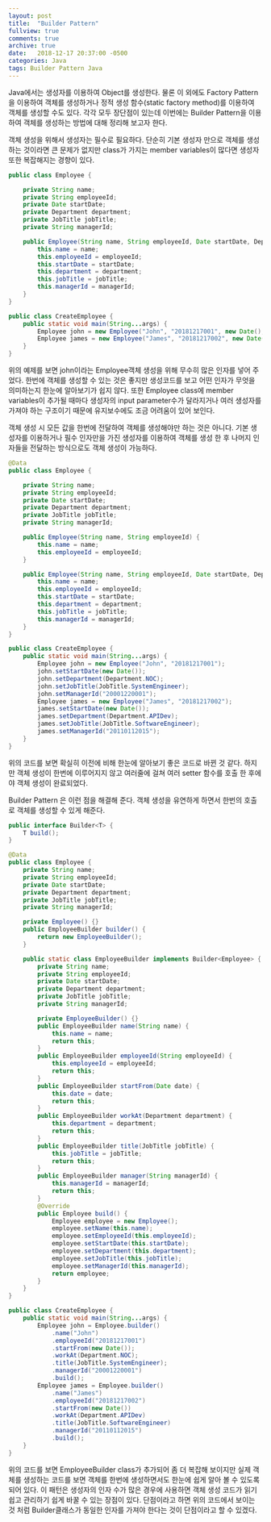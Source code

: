 ```yaml
---
layout: post
title:  "Builder Pattern"
fullview: true
comments: true
archive: true
date:   2018-12-17 20:37:00 -0500
categories: Java
tags: Builder Pattern Java
---
```


Java에서는 생성자를 이용하여 Object를 생성한다. 물론 이 외에도 Factory Pattern을 이용하여 객체를 생성하거나 정적 생성 함수(static factory method)를 이용하여 객체를 생성할 수도 있다. 각각 모두 장단점이 있는데 이번에는 Builder Pattern을 이용하여 객체를 생성하는 방법에 대해 정리해 보고자 한다.

객체 생성을 위해서 생성자는 필수로 필요하다. 단순히 기본 생성자 만으로 객체를 생성하는 것이라면 큰 문제가 없지만 class가 가지는 member variables이 많다면 생성자 또한 복잡해지는 경향이 있다.

```java
public class Employee {

    private String name;
    private String employeeId;
    private Date startDate;
    private Department department;
    private JobTitle jobTitle;
    private String managerId;

    public Employee(String name, String employeeId, Date startDate, Department department, JobTitle jobTitle, String managerId) {
        this.name = name;
        this.employeeId = employeeId;
        this.startDate = startDate;
        this.department = department;
        this.jobTitle = jobTitle;
        this.managerId = managerId;
    }
}

public class CreateEmployee {
    public static void main(String...args) {
        Employee john = new Employee("John", "20181217001", new Date(), Department.NOC, JobTitle.SystemEngineer, "20001220001");
        Employee james = new Employee("James", "20181217002", new Date(), Department.APIDev, JobTitle.SoftwareEngineer, "20110112015");
    }
}
```

위의 예제를 보면 john이라는 Employee객체 생성을 위해 무수히 많은 인자를 넣어 주었다. 한번에 객체를 생성할 수 있는 것은 좋지만 생성코드를 보고 어떤 인자가 무엇을 의미하는지 한눈에 알아보기가 쉽지 않다. 또한 Employee class에 member variables이 추가될 때마다 생성자의 input parameter수가 달라지거나 여러 생성자를 가져야 하는 구조이기 때문에 유지보수에도 조금 어려움이 있어 보인다.

객체 생성 시 모든 값을 한번에 전달하여 객체를 생성해야만 하는 것은 아니다. 기본 생성자를 이용하거나 필수 인자만을 가진 생성자를 이용하여 객체를 생성 한 후 나머지 인자들을 전달하는 방식으로도 객체 생성이 가능하다.

```java
@Data
public class Employee {

    private String name;
    private String employeeId;
    private Date startDate;
    private Department department;
    private JobTitle jobTitle;
    private String managerId;

    public Employee(String name, String employeeId) {
        this.name = name;
        this.employeeId = employeeId;
    }

    public Employee(String name, String employeeId, Date startDate, Department department, JobTitle jobTitle, String managerId) {
        this.name = name;
        this.employeeId = employeeId;
        this.startDate = startDate;
        this.department = department;
        this.jobTitle = jobTitle;
        this.managerId = managerId;
    }
}

public class CreateEmployee {
    public static void main(String...args) {
        Employee john = new Employee("John", "20181217001");
        john.setStartDate(new Date());
        john.setDepartment(Department.NOC);
        john.setJobTitle(JobTitle.SystemEngineer);
        john.setManagerId("20001220001");
        Employee james = new Employee("James", "20181217002");
        james.setStartDate(new Date());
        james.setDepartment(Department.APIDev);
        james.setJobTitle(JobTitle.SoftwareEngineer);
        james.setManagerId("20110112015");
    }
}
```

위의 코드를 보면 확실히 이전에 비해 한눈에 알아보기 좋은 코드로 바뀐 것 같다. 하지만 객체 생성이 한번에 이루어지지 않고 여러줄에 걸쳐 여러 setter 함수를 호출 한 후에야 객체 생성이 완료되었다.

Builder Pattern 은 이런 점을 해결해 준다. 객체 생성을 유연하게 하면서 한번의 호출로 객체를 생성할 수 있게 해준다.

```java
public interface Builder<T> {
    T build();
}

@Data
public class Employee {
    private String name;
    private String employeeId;
    private Date startDate;
    private Department department;
    private JobTitle jobTitle;
    private String managerId;

    private Employee() {}
    public EmployeeBuilder builder() {
        return new EmployeeBuilder();
    }

    public static class EmployeeBuilder implements Builder<Employee> {
        private String name;
        private String employeeId;
        private Date startDate;
        private Department department;
        private JobTitle jobTitle;
        private String managerId;

        private EmployeeBuilder() {}
        public EmployeeBuilder name(String name) {
            this.name = name;
            return this;
        }
        public EmployeeBuilder employeeId(String employeeId) {
            this.employeeId = employeeId;
            return this;
        }
        public EmployeeBuilder startFrom(Date date) {
            this.date = date;
            return this;
        }
        public EmployeeBuilder workAt(Department department) {
            this.department = department;
            return this;
        }
        public EmployeeBuilder title(JobTitle jobTitle) {
            this.jobTitle = jobTitle;
            return this;
        }
        public EmployeeBuilder manager(String managerId) {
            this.managerId = managerId;
            return this;
        }
        @Override
        public Employee build() {
            Employee employee = new Employee();
            employee.setName(this.name);
            employee.setEmployeeId(this.employeeId);
            employee.setStartDate(this.startDate);
            employee.setDepartment(this.department);
            employee.setJobTitle(this.jobTitle);
            employee.setManagerId(this.managerId);
            return employee;
        }
    }
}

public class CreateEmployee {
    public static void main(String...args) {
        Employee john = Employee.builder()
            .name("John")
            .employeeId("20181217001")
            .startFrom(new Date());
            .workAt(Department.NOC);
            .title(JobTitle.SystemEngineer);
            .managerId("20001220001")
            .build();
        Employee james = Employee.builder()
            .name("James")
            .employeeId("20181217002")
            .startFrom(new Date())
            .workAt(Department.APIDev)
            .title(JobTitle.SoftwareEngineer)
            .managerId("20110112015")
            .build();
    }
}
```

위의 코드를 보면 EmployeeBuilder class가 추가되어 좀 더 복잡해 보이지만 실제 객체를 생성하는 코드를 보면 객체를 한번에 생성하면서도 한눈에 쉽게 알아 볼 수 있도록 되어 있다. 이 패턴은 생성자의 인자 수가 많은 경우에 사용하면 객체 생성 코드가 읽기 쉽고 관리하기 쉽게 바꿀 수 있는 장점이 있다. 단점이라고 하면 위의 코드에서 보이는 것 처럼 Builder클래스가 동일한 인자를 가져야 한다는 것이 단점이라고 할 수 있겠다.